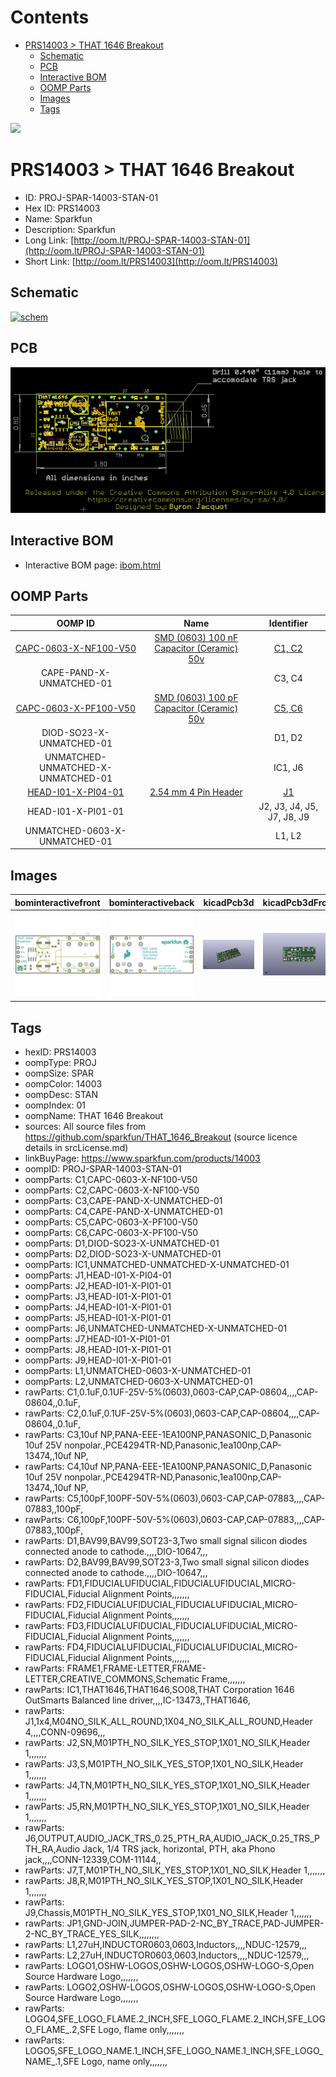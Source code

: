 



Contents
========

* [PRS14003 > THAT 1646 Breakout](#prs14003--that-1646-breakout)
	* [Schematic](#schematic)
	* [PCB](#pcb)
	* [Interactive BOM](#interactive-bom)
	* [OOMP Parts](#oomp-parts)
	* [Images](#images)
	* [Tags](#tags)
  
![][im]
# PRS14003 > THAT 1646 Breakout

- ID: PROJ-SPAR-14003-STAN-01
- Hex ID: PRS14003
- Name: Sparkfun
- Description: Sparkfun
- Long Link: [http://oom.lt/PROJ-SPAR-14003-STAN-01](http://oom.lt/PROJ-SPAR-14003-STAN-01)
- Short Link: [http://oom.lt/PRS14003](http://oom.lt/PRS14003)

## Schematic
  
[![schem](eagleSchemImage.png)](eagleSchemImage.png)
## PCB
  
[![pcb](eagleImage.png)](eagleImage.png)
## Interactive BOM

- Interactive BOM page: [ibom.html](https://htmlpreview.github.io/?https://github.com/oomlout/oomlout_OOMP_projects/blob/main/PROJ-SPAR-14003-STAN-01/kicad/bom/ibom.html)

## OOMP Parts
  

|OOMP ID|Name|Identifier|
| :---: | :---: | :---: |
|[CAPC-0603-X-NF100-V50](https://github.com/oomlout/oomlout_OOMP_parts/tree/main/CAPC-0603-X-NF100-V50/)|[SMD (0603) 100 nF Capacitor (Ceramic) 50v](https://github.com/oomlout/oomlout_OOMP_parts/tree/main/CAPC-0603-X-NF100-V50/)|[C1, C2](https://github.com/oomlout/oomlout_OOMP_parts/tree/main/CAPC-0603-X-NF100-V50/)|
|CAPE-PAND-X-UNMATCHED-01||C3, C4|
|[CAPC-0603-X-PF100-V50](https://github.com/oomlout/oomlout_OOMP_parts/tree/main/CAPC-0603-X-PF100-V50/)|[SMD (0603) 100 pF Capacitor (Ceramic) 50v](https://github.com/oomlout/oomlout_OOMP_parts/tree/main/CAPC-0603-X-PF100-V50/)|[C5, C6](https://github.com/oomlout/oomlout_OOMP_parts/tree/main/CAPC-0603-X-PF100-V50/)|
|DIOD-SO23-X-UNMATCHED-01||D1, D2|
|UNMATCHED-UNMATCHED-X-UNMATCHED-01||IC1, J6|
|[HEAD-I01-X-PI04-01](https://github.com/oomlout/oomlout_OOMP_parts/tree/main/HEAD-I01-X-PI04-01/)|[2.54 mm 4 Pin Header](https://github.com/oomlout/oomlout_OOMP_parts/tree/main/HEAD-I01-X-PI04-01/)|[J1](https://github.com/oomlout/oomlout_OOMP_parts/tree/main/HEAD-I01-X-PI04-01/)|
|HEAD-I01-X-PI01-01||J2, J3, J4, J5, J7, J8, J9|
|UNMATCHED-0603-X-UNMATCHED-01||L1, L2|

## Images
  
  

|bominteractivefront|bominteractiveback|kicadPcb3d|kicadPcb3dFront|kicadPcb3dBack|eagleImage|eagleSchemImage|pcbdraw|pcbdrawback|
| :---: | :---: | :---: | :---: | :---: | :---: | :---: | :---: | :---: |
|[![bominteractivefront](bomFront_140.png)](bomFront.png)|[![bominteractiveback](bomBack_140.png)](bomBack.png)|[![kicadPcb3d](kicadPcb3d_140.png)](kicadPcb3d.png)|[![kicadPcb3dFront](kicadPcb3dFront_140.png)](kicadPcb3dFront.png)|[![kicadPcb3dBack](kicadPcb3dBack_140.png)](kicadPcb3dBack.png)|[![eagleImage](eagleImage_140.png)](eagleImage.png)|[![eagleSchemImage](eagleSchemImage_140.png)](eagleSchemImage.png)|[![pcbdraw](pcbdraw_140.png)](pcbdraw.png)|[![pcbdrawback](pcbdrawBack_140.png)](pcbdrawBack.png)|

## Tags

- hexID: PRS14003
- oompType: PROJ
- oompSize: SPAR
- oompColor: 14003
- oompDesc: STAN
- oompIndex: 01
- oompName: THAT 1646 Breakout
- sources: All source files from https://github.com/sparkfun/THAT_1646_Breakout (source licence details in srcLicense.md)
- linkBuyPage: https://www.sparkfun.com/products/14003
- oompID: PROJ-SPAR-14003-STAN-01
- oompParts: C1,CAPC-0603-X-NF100-V50
- oompParts: C2,CAPC-0603-X-NF100-V50
- oompParts: C3,CAPE-PAND-X-UNMATCHED-01
- oompParts: C4,CAPE-PAND-X-UNMATCHED-01
- oompParts: C5,CAPC-0603-X-PF100-V50
- oompParts: C6,CAPC-0603-X-PF100-V50
- oompParts: D1,DIOD-SO23-X-UNMATCHED-01
- oompParts: D2,DIOD-SO23-X-UNMATCHED-01
- oompParts: IC1,UNMATCHED-UNMATCHED-X-UNMATCHED-01
- oompParts: J1,HEAD-I01-X-PI04-01
- oompParts: J2,HEAD-I01-X-PI01-01
- oompParts: J3,HEAD-I01-X-PI01-01
- oompParts: J4,HEAD-I01-X-PI01-01
- oompParts: J5,HEAD-I01-X-PI01-01
- oompParts: J6,UNMATCHED-UNMATCHED-X-UNMATCHED-01
- oompParts: J7,HEAD-I01-X-PI01-01
- oompParts: J8,HEAD-I01-X-PI01-01
- oompParts: J9,HEAD-I01-X-PI01-01
- oompParts: L1,UNMATCHED-0603-X-UNMATCHED-01
- oompParts: L2,UNMATCHED-0603-X-UNMATCHED-01
- rawParts: C1,0.1uF,0.1UF-25V-5%(0603),0603-CAP,CAP-08604,,,,CAP-08604,,0.1uF,
- rawParts: C2,0.1uF,0.1UF-25V-5%(0603),0603-CAP,CAP-08604,,,,CAP-08604,,0.1uF,
- rawParts: C3,10uf NP,PANA-EEE-1EA100NP,PANASONIC_D,Panasonic 10uf 25V nonpolar.,PCE4294TR-ND,Panasonic,1ea100np,CAP-13474,,10uf NP,
- rawParts: C4,10uf NP,PANA-EEE-1EA100NP,PANASONIC_D,Panasonic 10uf 25V nonpolar.,PCE4294TR-ND,Panasonic,1ea100np,CAP-13474,,10uf NP,
- rawParts: C5,100pF,100PF-50V-5%(0603),0603-CAP,CAP-07883,,,,CAP-07883,,100pF,
- rawParts: C6,100pF,100PF-50V-5%(0603),0603-CAP,CAP-07883,,,,CAP-07883,,100pF,
- rawParts: D1,BAV99,BAV99,SOT23-3,Two small signal silicon diodes connected anode to cathode.,,,,DIO-10647,,,
- rawParts: D2,BAV99,BAV99,SOT23-3,Two small signal silicon diodes connected anode to cathode.,,,,DIO-10647,,,
- rawParts: FD1,FIDUCIALUFIDUCIAL,FIDUCIALUFIDUCIAL,MICRO-FIDUCIAL,Fiducial Alignment Points,,,,,,,
- rawParts: FD2,FIDUCIALUFIDUCIAL,FIDUCIALUFIDUCIAL,MICRO-FIDUCIAL,Fiducial Alignment Points,,,,,,,
- rawParts: FD3,FIDUCIALUFIDUCIAL,FIDUCIALUFIDUCIAL,MICRO-FIDUCIAL,Fiducial Alignment Points,,,,,,,
- rawParts: FD4,FIDUCIALUFIDUCIAL,FIDUCIALUFIDUCIAL,MICRO-FIDUCIAL,Fiducial Alignment Points,,,,,,,
- rawParts: FRAME1,FRAME-LETTER,FRAME-LETTER,CREATIVE_COMMONS,Schematic Frame,,,,,,,
- rawParts: IC1,THAT1646,THAT1646,SO08,THAT Corporation 1646 OutSmarts Balanced line driver,,,,IC-13473,,THAT1646,
- rawParts: J1,1x4,M04NO_SILK_ALL_ROUND,1X04_NO_SILK_ALL_ROUND,Header 4,,,,CONN-09696,,,
- rawParts: J2,SN,M01PTH_NO_SILK_YES_STOP,1X01_NO_SILK,Header 1,,,,,,,
- rawParts: J3,S,M01PTH_NO_SILK_YES_STOP,1X01_NO_SILK,Header 1,,,,,,,
- rawParts: J4,TN,M01PTH_NO_SILK_YES_STOP,1X01_NO_SILK,Header 1,,,,,,,
- rawParts: J5,RN,M01PTH_NO_SILK_YES_STOP,1X01_NO_SILK,Header 1,,,,,,,
- rawParts: J6,OUTPUT,AUDIO_JACK_TRS_0.25_PTH_RA,AUDIO_JACK_0.25_TRS_PTH_RA,Audio Jack, 1/4 TRS jack, horizontal, PTH, aka Phono jack,,,,CONN-12339,COM-11144,,
- rawParts: J7,T,M01PTH_NO_SILK_YES_STOP,1X01_NO_SILK,Header 1,,,,,,,
- rawParts: J8,R,M01PTH_NO_SILK_YES_STOP,1X01_NO_SILK,Header 1,,,,,,,
- rawParts: J9,Chassis,M01PTH_NO_SILK_YES_STOP,1X01_NO_SILK,Header 1,,,,,,,
- rawParts: JP1,GND-JOIN,JUMPER-PAD-2-NC_BY_TRACE,PAD-JUMPER-2-NC_BY_TRACE_YES_SILK,,,,,,,,
- rawParts: L1,27uH,INDUCTOR0603,0603,Inductors,,,,NDUC-12579,,,
- rawParts: L2,27uH,INDUCTOR0603,0603,Inductors,,,,NDUC-12579,,,
- rawParts: LOGO1,OSHW-LOGOS,OSHW-LOGOS,OSHW-LOGO-S,Open Source Hardware Logo,,,,,,,
- rawParts: LOGO2,OSHW-LOGOS,OSHW-LOGOS,OSHW-LOGO-S,Open Source Hardware Logo,,,,,,,
- rawParts: LOGO4,SFE_LOGO_FLAME.2_INCH,SFE_LOGO_FLAME.2_INCH,SFE_LOGO_FLAME_.2,SFE Logo, flame only,,,,,,,
- rawParts: LOGO5,SFE_LOGO_NAME.1_INCH,SFE_LOGO_NAME.1_INCH,SFE_LOGO_NAME_.1,SFE Logo, name only,,,,,,,



[im]: kicadPcb3d_450.png
